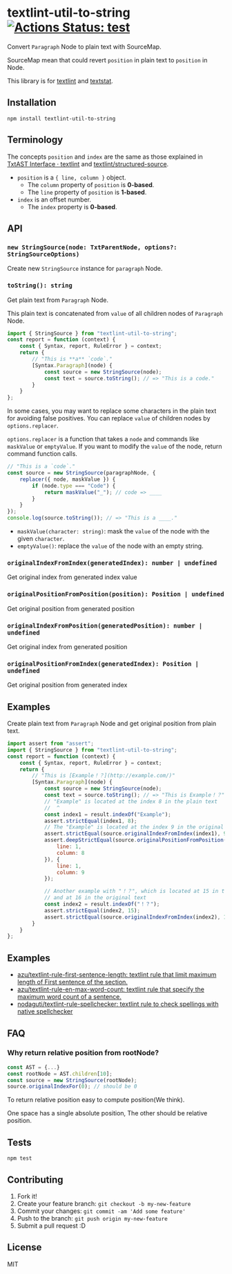 # textlint-util-to-string [![Actions Status: test](https://github.com/textlint/textlint-util-to-string/workflows/test/badge.svg)](https://github.com/textlint/textlint-util-to-string/actions?query=workflow%3A"test")

Convert `Paragraph` Node to plain text with SourceMap.

SourceMap mean that could revert `position` in plain text to `position` in Node.

This library is for [textlint](https://github.com/textlint/textlint "textlint") and [textstat](https://github.com/azu/textstat "textstat").

## Installation

    npm install textlint-util-to-string

## Terminology

The concepts `position` and `index` are the same as those explained in [TxtAST Interface · textlint](https://textlint.github.io/docs/txtnode.html) and [textlint/structured-source](https://github.com/textlint/structured-source).

- `position` is a `{ line, column }` object.
  - The `column` property of `position` is **0-based**.
  - The `line` property of `position` is **1-based**.
- `index` is an offset number.
  - The `index` property is **0-based**.

## API

### `new StringSource(node: TxtParentNode, options?: StringSourceOptions)`

Create new `StringSource` instance for `paragraph` Node.

### `toString(): string`

Get plain text from `Paragraph` Node.

This plain text is concatenated from `value` of all children nodes of `Paragraph` Node.

```ts
import { StringSource } from "textlint-util-to-string";
const report = function (context) {
    const { Syntax, report, RuleError } = context;
    return {
        // "This is **a** `code`."
        [Syntax.Paragraph](node) {
            const source = new StringSource(node);
            const text = source.toString(); // => "This is a code."
        }
    }
};
```

In some cases, you may want to replace some characters in the plain text for avoiding false positives.
You can replace `value` of children nodes by `options.replacer`.

`options.replacer` is a function that takes a `node` and commands like `maskValue` or `emptyValue`.
If you want to modify the `value` of the node, return command function calls.

```ts
// "This is a `code`."
const source = new StringSource(paragraphNode, {
    replacer({ node, maskValue }) {
        if (node.type === "Code") {
            return maskValue("_"); // code => ____
        }
    }
});
console.log(source.toString()); // => "This is a ____."
```

- `maskValue(character: string)`: mask the `value` of the node with the given `character`.
- `emptyValue()`: replace the `value` of the node with an empty string.

### `originalIndexFromIndex(generatedIndex): number | undefined`

Get original index from generated index value

### `originalPositionFromPosition(position): Position | undefined`

Get original position from generated position

### `originalIndexFromPosition(generatedPosition): number | undefined`

Get original index from generated position

### `originalPositionFromIndex(generatedIndex): Position | undefined`

Get original position from generated index

## Examples

Create plain text from `Paragraph` Node and get original position from plain text.

```js
import assert from "assert";
import { StringSource } from "textlint-util-to-string";
const report = function (context) {
    const { Syntax, report, RuleError } = context;
    return {
        // "This is [Example！？](http://example.com/)"
        [Syntax.Paragraph](node) {
            const source = new StringSource(node);
            const text = source.toString(); // => "This is Example！？"
            // "Example" is located at the index 8 in the plain text
            //  ^
            const index1 = result.indexOf("Example");
            assert.strictEqual(index1, 8);
            // The "Example" is located at the index 9 in the original text
            assert.strictEqual(source.originalIndexFromIndex(index1), 9);
            assert.deepStrictEqual(source.originalPositionFromPosition({
                line: 1,
                column: 8
            }), {
                line: 1,
                column: 9
            });

            // Another example with "！？", which is located at 15 in the plain text
            // and at 16 in the original text
            const index2 = result.indexOf("！？");
            assert.strictEqual(index2, 15);
            assert.strictEqual(source.originalIndexFromIndex(index2), 16);
        }
    }
};
```

## Examples

- [azu/textlint-rule-first-sentence-length: textlint rule that limit maximum length of First sentence of the section.](https://github.com/azu/textlint-rule-first-sentence-length)
- [azu/textlint-rule-en-max-word-count: textlint rule that specify the maximum word count of a sentence.](https://github.com/azu/textlint-rule-en-max-word-count)
- [nodaguti/textlint-rule-spellchecker: textlint rule to check spellings with native spellchecker](https://github.com/nodaguti/textlint-rule-spellchecker)


## FAQ

### Why return relative position from rootNode?

```js
const AST = {...}
const rootNode = AST.children[10];
const source = new StringSource(rootNode);
source.originalIndexFor(0); // should be 0
```

To return relative position easy to compute position(We think).

One space has a single absolute position, The other should be relative position.

## Tests

    npm test

## Contributing

1. Fork it!
2. Create your feature branch: `git checkout -b my-new-feature`
3. Commit your changes: `git commit -am 'Add some feature'`
4. Push to the branch: `git push origin my-new-feature`
5. Submit a pull request :D

## License

MIT
